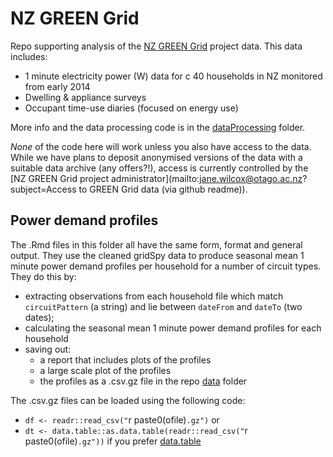 # NZ GREEN Grid
Repo supporting analysis of the [NZ GREEN Grid](https://www.otago.ac.nz/centre-sustainability/research/energy/otago050285.html) project data. This data includes:

 * 1 minute electricity power (W) data for c 40 households in NZ monitored from early 2014
 * Dwelling & appliance surveys
 * Occupant time-use diaries (focused on energy use)

More info and the data processing code is in the [dataProcessing](dataProcessing) folder. 

_None_ of the code here will work unless you also have access to the data. While we have plans to deposit anonymised versions of the data with a suitable data archive (any offers?!), access is currently controlled by the [NZ GREEN Grid project administrator](mailto:jane.wilcox@otago.ac.nz?subject=Access to GREEN Grid data (via github readme)).

## Power demand profiles

The .Rmd files in this folder all have the same form, format and general output. They use the cleaned gridSpy data to produce seasonal mean 1 minute power demand profiles per household for a number of circuit types. They do this by:

 * extracting observations from each household file which match `circuitPattern` (a string) and lie between `dateFrom` and `dateTo` (two dates);
 * calculating the seasonal mean 1 minute power demand profiles for each household
 * saving out:
   + a report that includes plots of the profiles
   + a large scale plot of the profiles
   + the profiles as a .csv.gz file in the repo [data](https://git.soton.ac.uk/ba1e12/nzGREENGrid/tree/master/data) folder
   
The .csv.gz files can be loaded using the following code:

 * `df <- readr::read_csv("`r paste0(ofile)`.gz")` or 
 * `dt <- data.table::as.data.table(readr::read_csv("`r paste0(ofile)`.gz"))` if you prefer [data.table](https://github.com/Rdatatable/data.table/wiki)


